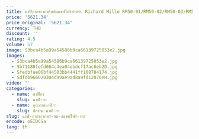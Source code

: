 ```yaml
---
title: นาฬิกากระจกคริสตัลแซฟไฟร์สําหรับ Richard Mille RM50-01/RM50-02/RM50-03/RM50-04
price: '5621.34'
price_original: '5621.34'
currency: THB
discount: ''
rating: 4.5
volume: 57
image: S3bca4b5a99a54586b9ca66139725053e2.jpg
images:
  - S3bca4b5a99a54586b9ca66139725053e2.jpg
  - Sb71180fefd664c4ea04ebdcf17ac6eb2D.jpg
  - Sfedbfae06bf44503bb4441ff108784174.jpg
  - Sdfdb966020304d99ae9ad8a9fd12076eH.jpg
video: ''
categories:
  - name: นาฬิกา
    slug: นาฬ-กา
  - name: อุปกรณ์นาฬิกา
    slug: ปกรณ-นาฬ-กา
slug: นาฬ-กากระจกคร-สต-ลแซฟไฟร-าหร
encode: oEIDCSa
lang: th
---
```

  